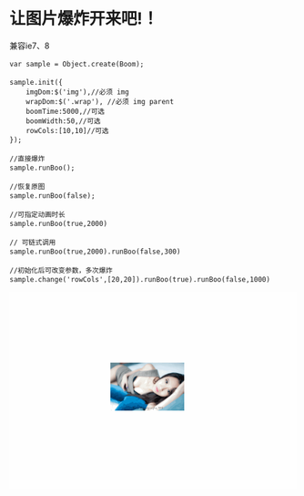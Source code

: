 # 让图片爆炸开来吧!！ #
 兼容ie7、8 

	var sample = Object.create(Boom);

	sample.init({
		imgDom:$('img'),//必须 img
		wrapDom:$('.wrap'), //必须 img parent
		boomTime:5000,//可选
		boomWidth:50,//可选
		rowCols:[10,10]//可选
	});
	
	//直接爆炸
	sample.runBoo();
	
	//恢复原图
	sample.runBoo(false);
	
	//可指定动画时长
	sample.runBoo(true,2000)	

	// 可链式调用
	sample.runBoo(true,2000).runBoo(false,300)

	//初始化后可改变参数，多次爆炸
	sample.change('rowCols',[20,20]).runBoo(true).runBoo(false,1000)



![爆炸收缩示例](https://github.com/guoshengze/Boom/blob/master/img/first.gif)
